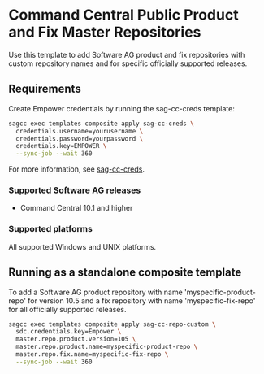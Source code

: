 <!-- Copyright 2013 - 2018 Software AG, Darmstadt, Germany and/or its licensors

   SPDX-License-Identifier: Apache-2.0

    Licensed under the Apache License, Version 2.0 (the "License");
    you may not use this file except in compliance with the License.
    You may obtain a copy of the License at

        http://www.apache.org/licenses/LICENSE-2.0

    Unless required by applicable law or agreed to in writing, software
    distributed under the License is distributed on an "AS IS" BASIS,
     WITHOUT WARRANTIES OR CONDITIONS OF ANY KIND, either express or implied.
     See the License for the specific language governing permissions and

     limitations under the License.                                                  

-->
# Command Central Public Product and Fix Master Repositories

Use this template to add Software AG product and fix repositories with custom repository names and for specific officially supported releases.

## Requirements

Create Empower credentials by running the sag-cc-creds template:

```bash
sagcc exec templates composite apply sag-cc-creds \
  credentials.username=yourusername \
  credentials.password=yourpassword \
  credentials.key=EMPOWER \
  --sync-job --wait 360
```

For more information, see [sag-cc-creds](https://github.com/SoftwareAG/sagdevops-templates/tree/master/templates/sag-cc-creds).


### Supported Software AG releases

* Command Central 10.1 and higher

### Supported platforms

All supported Windows and UNIX platforms.

## Running as a standalone composite template

To add a Software AG product repository with name 'myspecific-product-repo' for version 10.5
and a fix repository with name 'myspecific-fix-repo' for all officially supported releases.

    
```bash
sagcc exec templates composite apply sag-cc-repo-custom \
  sdc.credentials.key=Empower \
  master.repo.product.version=105 \
  master.repo.product.name=myspecific-product-repo \
  master.repo.fix.name=myspecific-fix-repo \
  --sync-job --wait 360 
```
